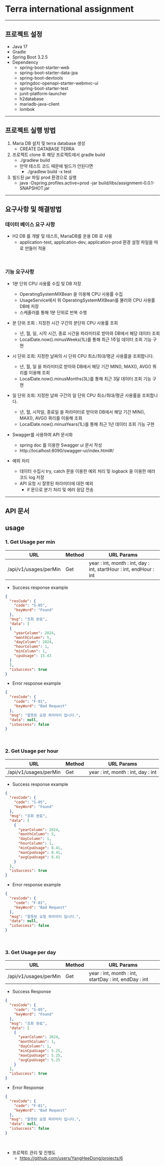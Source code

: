 # Terra international assignment
<hr>

## 프로젝트 설정
- Java 17
- Gradle
- Spring Boot 3.2.5
- Dependency
    - spring-boot-starter-web
    - spring-boot-starter-data-jpa
    - spring-boot-devtools
    - springdoc-openapi-starter-webmvc-ui
    - spring-boot-starter-test
    - junit-platform-launcher
    - h2database
    - mariadb-java-client
    - lombok
<hr>

## 프로젝트 실행 방법
1. Maria DB 설치 및 terra database 생성
   - CREATE DATABASE TERRA
2. 프로젝트 clone 후 해당 프로젝트에서 gradle build
   - ./gradlew build
   - 만약 테스트 코드 때문에 빌드가 안된다면 	
     -  ./gradlew build -x test
3. 빌드된 jar 파일 prod 환경으로 실행
   - java -Dspring.profiles.active=prod -jar build/libs/assignment-0.0.1-SNAPSHOT.jar
<hr>

## 요구사항 및 해결방법

### 데이터 베이스 요구 사항
- H2 DB 를 개발 및 테스트, MariaDB를 운용 DB 로 사용
  - application-test, application-dev, application-prod 환경 설정 파일을 따로 만들어 적용

<br>

### 기능 요구사항
- 1분 단위 CPU 사용률 수집 및 DB 저장
  - OperatingSystemMXBean 을 이용해 CPU 사용률 수집
  - UsageService에서 위 OperatingSystemMXBean를 불러와 CPU 사용률 DB에 저장
  - 스케줄러를 통해 1분 단위로 반복 수행

- 분 단위 조회 : 지정한 시간 구간의 분단위 CPU 사용률 조회
  - 년, 월, 일, 시작 시간, 종료 시간을 파라미터로 받아와 DB에서 해당 데이터 조회
  - LocalDate.now().minusWeeks(1L)를 통해 최근 1주일 데이터 조회 기능 구현

- 시 단위 조회: 지정한 날짜의 시  단위 CPU 최소/최대/평균 사용률을 조회합니다.
  - 년, 월, 일 을 파라미터로 받아와 DB에서 해당 기간 MIN(), MAX(), AVG() 쿼리를 이용해 조회
  - LocalDate.now().minusMonths(3L)를 통해 최근 3달 데이터 조회 기능 구현
    
- 일 단위 조회: 지정한 날짜 구간의 일  단위 CPU 최소/최대/평균 사용률을 조회합니다.
    - 년, 월, 시작일, 종료일 을 파라미터로 받아와 DB에서 해당 기간 MIN(), MAX(), AVG() 쿼리를 이용해 조회
    - LocalDate.now().minusYears(1L)를 통해 최근 1년 데이터 조회 기능 구현

- Swagger를 사용하여 API 문서화
  - spring doc 를 이용한 Swagger ui 문서 작성
  - http://localhost:8090/swagger-ui/index.html#/

- 예외 처리
  - 데이터 수집시 try, catch 문을 이용한 예외 처리 및 logback 을 이용한 에러 코드 log 저장 
  - API 요청 시 잘못된 파라미터에 대한 예외
    - if 문으로 분기 처리 및 에러 응답 전송 


<hr>

## API 문서
## usage
### 1. Get Usage per min
| URL | Method | URL Params                                                         |
|----|--------|--------------------------------------------------------------------|
| /api/v1/usages/perMin    | Get    | year : int, month : int, day : int, startHour : int, endHour : int |
- Success response example
```json
{
  "resCode": {
    "code": "S-05",
    "keyWord": "Found"
  },
  "msg": "조회 완료",
  "data": [
  {
    "yearColumn": 2024,
    "monthColumn": 5,
    "dayColumn": 2024,
    "hourColumn": 1,
    "minColumn": 1,
    "cpuUsage": 15.43
  }
  ],
  "isSuccess": true
}
```

- Error response example
```json
{
  "resCode": {
    "code": "F-01",
    "keyWord": "Bad Request"
  },
  "msg": "잘못된 요청 파라미터 입니다.",
  "data": null,
  "isSuccess": false
}
```

<br>

### 2. Get Usage per hour
| URL | Method | URL Params                                                         |
|----|--------|--------------------------------------------------------------------|
| /api/v1/usages/perMin    | Get    | year : int, month : int, day : int |
- Success response example
```json
{
  "resCode": {
    "code": "S-05",
    "keyWord": "Found"
  },
  "msg": "조회 완료",
  "data": [
    {
      "yearColumn": 2024,
      "monthColumn": 5,
      "dayColumn": 1,
      "hourColumn": 1,
      "minCpuUsage": 8.41,
      "maxCpuUsage": 8.41,
      "avgCpuUsage": 8.41
    }
  ],
  "isSuccess": true
}
```

- Error response example
```json
{
  "resCode": {
    "code": "F-01",
    "keyWord": "Bad Request"
  },
  "msg": "잘못된 요청 파라미터 입니다.",
  "data": null,
  "isSuccess": false
}
```

<br>

### 3. Get Usage per day
| URL | Method | URL Params                                                           |
|----|--------|----------------------------------------------------------------------|
| /api/v1/usages/perMin    | Get    | year : int, month : int, startDay : int, endDay : int|
- Success Response
```json
{
  "resCode": {
    "code": "S-05",
    "keyWord": "Found"
  },
  "msg": "조회 완료",
  "data": [
    {
      "yearColumn": 2024,
      "monthColumn": 1,
      "dayColumn": 1,
      "minCpuUsage": 5.25,
      "maxCpuUsage": 5.25,
      "avgCpuUsage": 5.25
    }
  ],
  "isSuccess": true
}
```

- Error Response
```json
{
  "resCode": {
    "code": "F-01",
    "keyWord": "Bad Request"
  },
  "msg": "잘못된 요청 파라미터 입니다.",
  "data": null,
  "isSuccess": false
}
```

<br>

- 프로젝트 관리 및 진행도
  - https://github.com/users/YangHeeDong/projects/6
